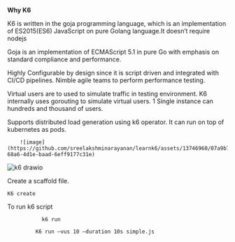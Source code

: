 **Why K6**

  K6 is written in the goja programming language, which is an implementation of ES2015(ES6) JavaScript on pure Golang language.It doesn’t require nodejs
  
  Goja is an implementation of ECMAScript 5.1 in pure Go with emphasis on standard compliance and performance.
  
  Highly Configurable by design since it is script driven and integrated with CI/CD pipelines. Nimble agile teams to perform performance testing.
  
  Virtual users are to used to simulate traffic in testing environment. K6 internally uses gorouting to simulate virtual users. 1 Single instance can hundreds and thousand of users.
  
  Supports distributed load generation using k6 operator. It can run on top of kubernetes as pods.


		![image](https://github.com/sreelakshminarayanan/learnk6/assets/13746960/07a9b784-68a6-4d1e-baad-6eff9177c31e)

![k6 drawio](https://github.com/sreelakshminarayanan/learnk6/assets/13746960/ff76e75f-a284-4f87-9c78-a2608959aa6a)


Create a scaffold file.

	K6 create

To run k6 script

               k6 run

             K6 run –vus 10 –duration 10s simple.js



